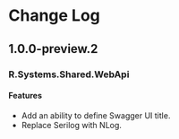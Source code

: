# Change Log

## 1.0.0-preview.2

### R.Systems.Shared.WebApi

#### Features

- Add an ability to define Swagger UI title.
- Replace Serilog with NLog.
